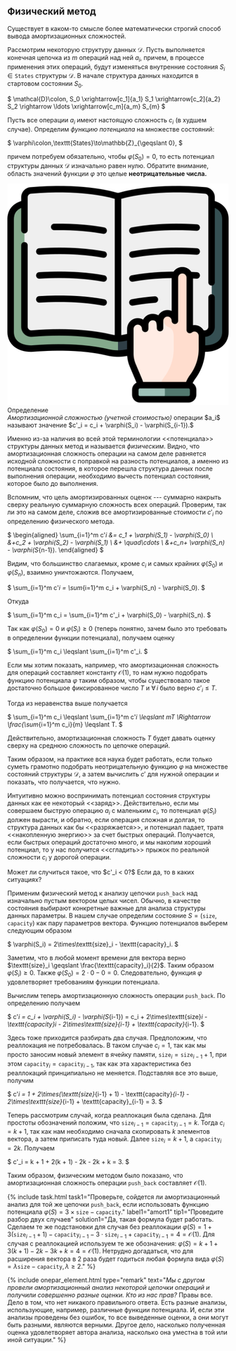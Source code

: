 ## Физический метод

Существует в каком-то смысле более математически строгий способ вывода амортизационных сложностей.

Рассмотрим некоторую структуру данных $\mathcal D$. Пусть выполняется конечная цепочка из $m$ операций над ней $a_i$, причем, в процессе применения этих операций, будут изменяться внутренние состояния $S_i\in \texttt{States}$ структуры $\mathcal D$. В начале структура данных находится в стартовом состоянии $S_0$.

$
\mathcal{D}\colon\, S_0 \xrightarrow[c_1]{a_1} S_1 \xrightarrow[c_2]{a_2} S_2 \rightarrow \ldots \xrightarrow[c_m]{a_m} S_{m}
$

Пусть все операции $a_i$ имеют настоящую сложность $c_i$ (в худшем случае). Определим *функцию потенциала* на множестве состояний:

$
    \varphi\colon\,\texttt{States}\to\mathbb{Z}_{\geqslant 0},
$

причем потребуем обязательно, чтобы $\varphi(S_0) = 0$, то есть потенциал структуры данных $\mathcal{D}$ изначально равен нулю. Обратите внимание, область значений функции $\varphi$ это целые **неотрицательные числа.**

<div class="alert alert-definition">
  <img class="alert-icon" src="/assets/images/icons/study.png" alt="icon"><div class="alert-name">Определение</div> 
<em>Амортизационной сложностью (учетной стоимостью)</em> операции $a_i$ называют значение $c'_i = c_i + \varphi(S_i) - \varphi(S_{i-1}).$
   <a name="potential-complexity"></a>
</div>

Именно из-за наличия во всей этой терминологии <<потенциала>> структуры данных метод и называется *физическим*. Видно, что амортизационная сложность операции на самом деле равняется исходной сложности с  поправкой на разность потенциалов, а именно из потенциала состояния, в которое перешла структура данных после выполнения операции, необходимо вычесть потенциал состояния, которое было до выполнения. 

Вспомним, что цель амортизированных оценок --- суммарно накрыть сверху реальную суммарную сложность всех операций. Проверим, так ли это на самом деле, сложив все амортизированные стоимости $c'_i$ по определению физического метода.

$
\begin{aligned}
\sum_{i=1}^m c'_i &= c_1 + \varphi(S_1) - \varphi(S_0) \\
                  &+c_2 + \varphi(S_2) - \varphi(S_1) \\
                  &+ \quad\cdots \\
                  &+c_n+ \varphi(S_n) - \varphi(S_{n-1}).
\end{aligned}
$

Видим, что большинство слагаемых, кроме $c_i$ и самых крайних $\varphi(S_0)$ и $\varphi(S_n)$, взаимно уничтожаются. Получаем, 

$
\sum_{i=1}^m c'_i = \sum_{i=1}^m c_i + \varphi(S_n) - \varphi(S_0).
$

Откуда 

$
\sum_{i=1}^m c_i = \sum_{i=1}^m c'_i + \varphi(S_0) - \varphi(S_n).
$

Так как $\varphi(S_0) = 0$ и $\varphi(S_i) \geqslant 0$ (теперь понятно, зачем было это требовать в определении функции потенциала), получаем оценку 

$
\sum_{i=1}^m c_i \leqslant \sum_{i=1}^m c'_i.
$

Если мы хотим показать, например, что амортизационная сложность для операций составляет константу $\mathcal{O}(1)$, то нам нужно подобрать функцию потенциала $\varphi$ таким образом, чтобы существовало такое достаточно большое фиксированное число $T$ и $\forall\,i$ было верно $c'_i \leqslant T$.

Тогда из неравенства выше получается 

$
\sum_{i=1}^m c_i \leqslant \sum_{i=1}^m c'_i \leqslant mT \Rightarrow \frac{\sum_{i=1}^m c_i}{m} \leqslant T.
$

Действительно, амортизационная сложность $T$ будет давать оценку сверху на среднюю сложность по цепочке операций. 

Таким образом, на практике вся наука будет работать, если только суметь грамотно подобрать неотрицательную функцию $\varphi$ на множестве состояний структуры $\mathcal{D}$, а затем вычислить $c'$ для нужной операции и показать, что получается, что нужно. 

Интуитивно можно воспринимать потенциал состояния структуры данных как ее некоторый  <<заряд>>. Действительно, если мы совершаем быструю операцию $a_i$ с маленьким $c_i$, то потенциал $\varphi(S_i)$ должен вырасти, и обратно, если операция сложная и долгая, то структура данных как бы <<разряжается>>, и потенциал падает, тратя <<накопленную энергию>> за счет быстрых операций. Получается, если быстрых операций достаточно много, и мы накопим хороший потенциал, то у нас получится <<сгладить>> прыжок по реальной сложности $c_i$
у дорогой операции.


<div class="question">Может ли случиться такое, что $c'_i < 0?$ Если да, то в каких ситуациях?</div>

Применим физический метод к анализу цепочки `push_back` над изначально пустым вектором целых чисел. Обычно, в качестве состояния выбирают конкретные важные для анализа структуры данных параметры. В нашем случае определим состояние $S=(\texttt{size},\,\texttt{capacity})$ как пару параметров вектора. Функцию потенциалов выберем следующим образом 

$
\varphi(S_i) = 2\times\texttt{size}_i - \texttt{capacity}_i.
$

Заметим, что в любой момент времени для вектора верно $\texttt{size}_i \geqslant \frac{\texttt{capacity}_i}{2}$. Таким образом $\varphi(S_i)\geqslant 0$. Также $\varphi(S_0) = 2\cdot 0 - 0 = 0$. Следовательно, функция $\varphi$ удовлетворяет требованиям функции потенциала.

Вычислим теперь амортизационную сложность операции `push_back`. По определению получаем 

$
c'_i = c_i + \varphi(S_i) - \varphi(S_{i-1}) = c_i + 2\times\texttt{size}_i - \texttt{capacity}_i - 2\times\texttt{size}_{i-1} + \texttt{capacity}_{i-1}.
$

Здесь тоже приходится разбирать два случая. Предположим, что реаллокация не потребовалась. В таком случае $c_i=1$, так как мы просто заносим новый элемент в ячейку памяти, $\texttt{size}_i = \texttt{size}_{i-1} + 1$, при этом $\texttt{capacity}_i=\texttt{capacity}_{i-1}$, так как эта характеристика без реаллокаций принципиально не меняется. Подставляя все это выше, получим

$
c'_i = 1 + 2\times(\texttt{size}_{i-1} + 1) - \texttt{capacity}_{i-1} - 2\times\texttt{size}_{i-1} + \texttt{capacity}_{i-1} = 3.
$

Теперь рассмотрим случай, когда реаллокация была сделана. Для простоты обозначений положим, что $\texttt{size}_{i-1} = \texttt{capacity}_{i-1} = k$. Тогда $c_i = k + 1$, так как нам необходимо сначала скопировать $k$ элементов вектора, а затем приписать туда новый. Далее $\texttt{size}_i = k + 1$, а $\texttt{capacity}_i=2k$. Получаем 

$
c'_i = k + 1 + 2(k + 1) - 2k - 2k + k = 3.
$
 
Таким образом, физическим методом было показано, что амортизационная сложность операции `push_back` составляет $\mathcal{O}(1)$.

{% include task.html 
task1="Проверьте, сойдется ли амортизационный анализ для той же цепочки `push_back`, если использовать функцию потенциала $\varphi(S) = 3\times \texttt{size} - \texttt{capacity}$."
label1="amort1"
tip1="Проведите разбор двух случаев"
solution1="Да, такая формула будет работать. Сделаем те же подстановки для случая без реаллокации $\varphi(S) = 1 + 3(\texttt{size}_{i-1}+1) - \texttt{capacity}_{i-1} - 3\cdot \texttt{size}_{i-1} + \texttt{capacity}_{i-1}=4=\mathcal{O}(1)$. Для случая с реаллокацией используем те же обозначения: $\varphi(S)=k + 1 + 3(k+1) - 2k - 3k + k=4=\mathcal{O}(1)$. Нетрудно догадаться, что для расширения вектора в 2 раза будет годиться любая формула вида $\varphi(S)=\lambda\texttt{size} - \texttt{capacity},\,\lambda\geqslant2$."
%}

{% include onepar_element.html type="remark" 
text="*Мы с другом провели амортизационный анализ некоторой цепочки операций и получили совершенно разные оценки. Кто из нас прав?* Правы все. Дело в том, что нет никакого правильного ответа. Есть разные анализы, использующие, например, различные функции потенциала. И, если эти анализы проведены без ошибок, то все выведенные оценки, а они могут быть разными, являются верными. Другое дело, насколько полученная оценка удовлетворяет автора анализа, насколько она уместна в той или иной ситуации."
%}

